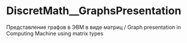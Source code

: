 # DiscretMath__GraphsPresentation
Представление графов в ЭВМ в виде матриц / Graph presentation in Computing Machine using matrix types
